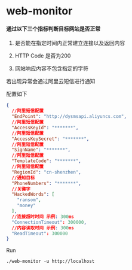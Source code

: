 # web-monitor

#### 通过以下三个指标判断目标网站是否正常

1. 是否能在指定时间内正常建立连接以及返回内容

2. HTTP Code 是否为200

3. 网站响应内容不包含指定的字符

若出现异常会通过阿里云短信进行通知

配置如下

```json
{
  //阿里短信配置
  "EndPoint": "http://dysmsapi.aliyuncs.com",
  //阿里短信配置
  "AccessKeyId": "*******",
  //阿里短信配置
  "AccessKeySecret": "*******",
  //阿里短信配置
  "SignName": "*******",
  //阿里短信配置
  "TemplateCode": "*******",
  //阿里短信配置
  "RegionId": "cn-shenzhen",
  //通知目标
  "PhoneNumbers": "*******",
  //关键字
  "HackedWords": [
    "ransom",
    "money"
  ],
  //连接超时时间 示例: 300ms
  "ConnectionTimeout": 300000,
  //内容读取时间 示例: 300ms
  "ReadTimeout": 300000
}
```

Run

```
./web-monitor -u http://localhost
```